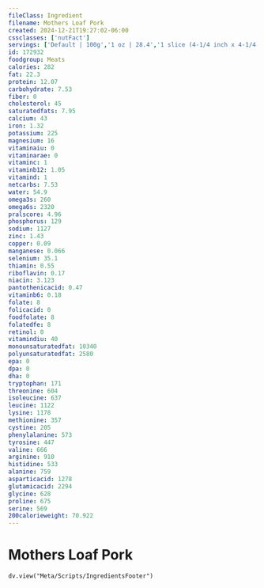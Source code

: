 ```yaml
---
fileClass: Ingredient
filename: Mothers Loaf Pork
created: 2024-12-21T19:27:02-06:00
cssclasses: ['nutFact']
servings: ['Default | 100g','1 oz | 28.4','1 slice (4-1/4 inch x 4-1/4 inch x 1/16 inch) | 21']
id: 172932
foodgroup: Meats
calories: 282
fat: 22.3
protein: 12.07
carbohydrate: 7.53
fiber: 0
cholesterol: 45
saturatedfats: 7.95
calcium: 43
iron: 1.32
potassium: 225
magnesium: 16
vitaminaiu: 0
vitaminarae: 0
vitaminc: 1
vitaminb12: 1.05
vitamind: 1
netcarbs: 7.53
water: 54.9
omega3s: 260
omega6s: 2320
pralscore: 4.96
phosphorus: 129
sodium: 1127
zinc: 1.43
copper: 0.09
manganese: 0.066
selenium: 35.1
thiamin: 0.55
riboflavin: 0.17
niacin: 3.123
pantothenicacid: 0.47
vitaminb6: 0.18
folate: 8
folicacid: 0
foodfolate: 8
folatedfe: 8
retinol: 0
vitamindiu: 40
monounsaturatedfat: 10340
polyunsaturatedfat: 2580
epa: 0
dpa: 0
dha: 0
tryptophan: 171
threonine: 604
isoleucine: 637
leucine: 1122
lysine: 1178
methionine: 357
cystine: 205
phenylalanine: 573
tyrosine: 447
valine: 666
arginine: 910
histidine: 533
alanine: 759
asparticacid: 1278
glutamicacid: 2294
glycine: 628
proline: 675
serine: 569
200calorieweight: 70.922
---
```


# Mothers Loaf Pork

```dataviewjs
dv.view("Meta/Scripts/IngredientsFooter")
```
